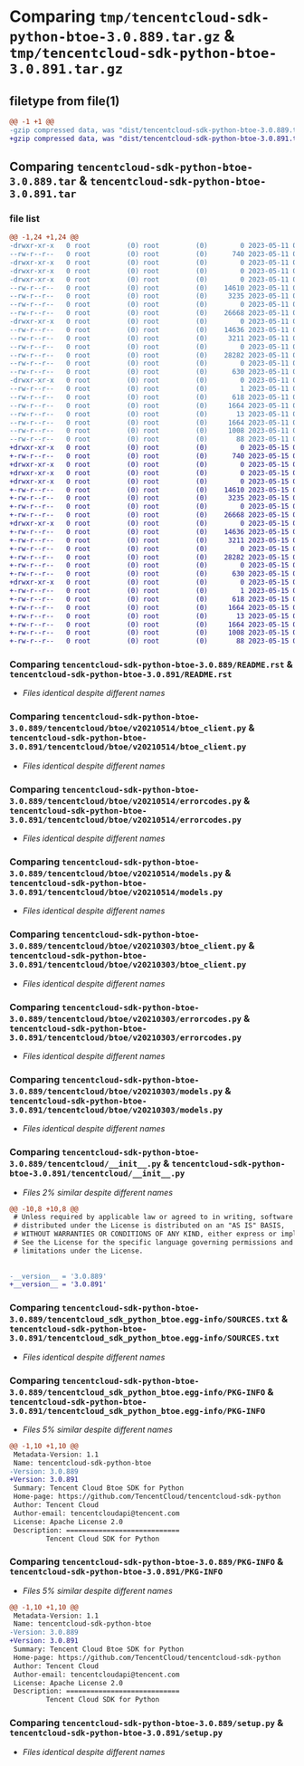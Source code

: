 # Comparing `tmp/tencentcloud-sdk-python-btoe-3.0.889.tar.gz` & `tmp/tencentcloud-sdk-python-btoe-3.0.891.tar.gz`

## filetype from file(1)

```diff
@@ -1 +1 @@
-gzip compressed data, was "dist/tencentcloud-sdk-python-btoe-3.0.889.tar", last modified: Thu May 11 02:23:32 2023, max compression
+gzip compressed data, was "dist/tencentcloud-sdk-python-btoe-3.0.891.tar", last modified: Mon May 15 02:36:01 2023, max compression
```

## Comparing `tencentcloud-sdk-python-btoe-3.0.889.tar` & `tencentcloud-sdk-python-btoe-3.0.891.tar`

### file list

```diff
@@ -1,24 +1,24 @@
-drwxr-xr-x   0 root         (0) root         (0)        0 2023-05-11 02:23:32.000000 tencentcloud-sdk-python-btoe-3.0.889/
--rw-r--r--   0 root         (0) root         (0)      740 2023-05-11 02:23:32.000000 tencentcloud-sdk-python-btoe-3.0.889/README.rst
-drwxr-xr-x   0 root         (0) root         (0)        0 2023-05-11 02:23:32.000000 tencentcloud-sdk-python-btoe-3.0.889/tencentcloud/
-drwxr-xr-x   0 root         (0) root         (0)        0 2023-05-11 02:23:32.000000 tencentcloud-sdk-python-btoe-3.0.889/tencentcloud/btoe/
-drwxr-xr-x   0 root         (0) root         (0)        0 2023-05-11 02:23:32.000000 tencentcloud-sdk-python-btoe-3.0.889/tencentcloud/btoe/v20210514/
--rw-r--r--   0 root         (0) root         (0)    14610 2023-05-11 02:23:32.000000 tencentcloud-sdk-python-btoe-3.0.889/tencentcloud/btoe/v20210514/btoe_client.py
--rw-r--r--   0 root         (0) root         (0)     3235 2023-05-11 02:23:32.000000 tencentcloud-sdk-python-btoe-3.0.889/tencentcloud/btoe/v20210514/errorcodes.py
--rw-r--r--   0 root         (0) root         (0)        0 2023-05-11 02:23:32.000000 tencentcloud-sdk-python-btoe-3.0.889/tencentcloud/btoe/v20210514/__init__.py
--rw-r--r--   0 root         (0) root         (0)    26668 2023-05-11 02:23:32.000000 tencentcloud-sdk-python-btoe-3.0.889/tencentcloud/btoe/v20210514/models.py
-drwxr-xr-x   0 root         (0) root         (0)        0 2023-05-11 02:23:32.000000 tencentcloud-sdk-python-btoe-3.0.889/tencentcloud/btoe/v20210303/
--rw-r--r--   0 root         (0) root         (0)    14636 2023-05-11 02:23:32.000000 tencentcloud-sdk-python-btoe-3.0.889/tencentcloud/btoe/v20210303/btoe_client.py
--rw-r--r--   0 root         (0) root         (0)     3211 2023-05-11 02:23:32.000000 tencentcloud-sdk-python-btoe-3.0.889/tencentcloud/btoe/v20210303/errorcodes.py
--rw-r--r--   0 root         (0) root         (0)        0 2023-05-11 02:23:32.000000 tencentcloud-sdk-python-btoe-3.0.889/tencentcloud/btoe/v20210303/__init__.py
--rw-r--r--   0 root         (0) root         (0)    28282 2023-05-11 02:23:32.000000 tencentcloud-sdk-python-btoe-3.0.889/tencentcloud/btoe/v20210303/models.py
--rw-r--r--   0 root         (0) root         (0)        0 2023-05-11 02:23:32.000000 tencentcloud-sdk-python-btoe-3.0.889/tencentcloud/btoe/__init__.py
--rw-r--r--   0 root         (0) root         (0)      630 2023-05-11 02:23:32.000000 tencentcloud-sdk-python-btoe-3.0.889/tencentcloud/__init__.py
-drwxr-xr-x   0 root         (0) root         (0)        0 2023-05-11 02:23:32.000000 tencentcloud-sdk-python-btoe-3.0.889/tencentcloud_sdk_python_btoe.egg-info/
--rw-r--r--   0 root         (0) root         (0)        1 2023-05-11 02:23:32.000000 tencentcloud-sdk-python-btoe-3.0.889/tencentcloud_sdk_python_btoe.egg-info/dependency_links.txt
--rw-r--r--   0 root         (0) root         (0)      618 2023-05-11 02:23:32.000000 tencentcloud-sdk-python-btoe-3.0.889/tencentcloud_sdk_python_btoe.egg-info/SOURCES.txt
--rw-r--r--   0 root         (0) root         (0)     1664 2023-05-11 02:23:32.000000 tencentcloud-sdk-python-btoe-3.0.889/tencentcloud_sdk_python_btoe.egg-info/PKG-INFO
--rw-r--r--   0 root         (0) root         (0)       13 2023-05-11 02:23:32.000000 tencentcloud-sdk-python-btoe-3.0.889/tencentcloud_sdk_python_btoe.egg-info/top_level.txt
--rw-r--r--   0 root         (0) root         (0)     1664 2023-05-11 02:23:32.000000 tencentcloud-sdk-python-btoe-3.0.889/PKG-INFO
--rw-r--r--   0 root         (0) root         (0)     1008 2023-05-11 02:23:32.000000 tencentcloud-sdk-python-btoe-3.0.889/setup.py
--rw-r--r--   0 root         (0) root         (0)       88 2023-05-11 02:23:32.000000 tencentcloud-sdk-python-btoe-3.0.889/setup.cfg
+drwxr-xr-x   0 root         (0) root         (0)        0 2023-05-15 02:36:01.000000 tencentcloud-sdk-python-btoe-3.0.891/
+-rw-r--r--   0 root         (0) root         (0)      740 2023-05-15 02:36:01.000000 tencentcloud-sdk-python-btoe-3.0.891/README.rst
+drwxr-xr-x   0 root         (0) root         (0)        0 2023-05-15 02:36:01.000000 tencentcloud-sdk-python-btoe-3.0.891/tencentcloud/
+drwxr-xr-x   0 root         (0) root         (0)        0 2023-05-15 02:36:01.000000 tencentcloud-sdk-python-btoe-3.0.891/tencentcloud/btoe/
+drwxr-xr-x   0 root         (0) root         (0)        0 2023-05-15 02:36:01.000000 tencentcloud-sdk-python-btoe-3.0.891/tencentcloud/btoe/v20210514/
+-rw-r--r--   0 root         (0) root         (0)    14610 2023-05-15 02:36:01.000000 tencentcloud-sdk-python-btoe-3.0.891/tencentcloud/btoe/v20210514/btoe_client.py
+-rw-r--r--   0 root         (0) root         (0)     3235 2023-05-15 02:36:01.000000 tencentcloud-sdk-python-btoe-3.0.891/tencentcloud/btoe/v20210514/errorcodes.py
+-rw-r--r--   0 root         (0) root         (0)        0 2023-05-15 02:36:01.000000 tencentcloud-sdk-python-btoe-3.0.891/tencentcloud/btoe/v20210514/__init__.py
+-rw-r--r--   0 root         (0) root         (0)    26668 2023-05-15 02:36:01.000000 tencentcloud-sdk-python-btoe-3.0.891/tencentcloud/btoe/v20210514/models.py
+drwxr-xr-x   0 root         (0) root         (0)        0 2023-05-15 02:36:01.000000 tencentcloud-sdk-python-btoe-3.0.891/tencentcloud/btoe/v20210303/
+-rw-r--r--   0 root         (0) root         (0)    14636 2023-05-15 02:36:01.000000 tencentcloud-sdk-python-btoe-3.0.891/tencentcloud/btoe/v20210303/btoe_client.py
+-rw-r--r--   0 root         (0) root         (0)     3211 2023-05-15 02:36:01.000000 tencentcloud-sdk-python-btoe-3.0.891/tencentcloud/btoe/v20210303/errorcodes.py
+-rw-r--r--   0 root         (0) root         (0)        0 2023-05-15 02:36:01.000000 tencentcloud-sdk-python-btoe-3.0.891/tencentcloud/btoe/v20210303/__init__.py
+-rw-r--r--   0 root         (0) root         (0)    28282 2023-05-15 02:36:01.000000 tencentcloud-sdk-python-btoe-3.0.891/tencentcloud/btoe/v20210303/models.py
+-rw-r--r--   0 root         (0) root         (0)        0 2023-05-15 02:36:01.000000 tencentcloud-sdk-python-btoe-3.0.891/tencentcloud/btoe/__init__.py
+-rw-r--r--   0 root         (0) root         (0)      630 2023-05-15 02:36:01.000000 tencentcloud-sdk-python-btoe-3.0.891/tencentcloud/__init__.py
+drwxr-xr-x   0 root         (0) root         (0)        0 2023-05-15 02:36:01.000000 tencentcloud-sdk-python-btoe-3.0.891/tencentcloud_sdk_python_btoe.egg-info/
+-rw-r--r--   0 root         (0) root         (0)        1 2023-05-15 02:36:01.000000 tencentcloud-sdk-python-btoe-3.0.891/tencentcloud_sdk_python_btoe.egg-info/dependency_links.txt
+-rw-r--r--   0 root         (0) root         (0)      618 2023-05-15 02:36:01.000000 tencentcloud-sdk-python-btoe-3.0.891/tencentcloud_sdk_python_btoe.egg-info/SOURCES.txt
+-rw-r--r--   0 root         (0) root         (0)     1664 2023-05-15 02:36:01.000000 tencentcloud-sdk-python-btoe-3.0.891/tencentcloud_sdk_python_btoe.egg-info/PKG-INFO
+-rw-r--r--   0 root         (0) root         (0)       13 2023-05-15 02:36:01.000000 tencentcloud-sdk-python-btoe-3.0.891/tencentcloud_sdk_python_btoe.egg-info/top_level.txt
+-rw-r--r--   0 root         (0) root         (0)     1664 2023-05-15 02:36:01.000000 tencentcloud-sdk-python-btoe-3.0.891/PKG-INFO
+-rw-r--r--   0 root         (0) root         (0)     1008 2023-05-15 02:36:01.000000 tencentcloud-sdk-python-btoe-3.0.891/setup.py
+-rw-r--r--   0 root         (0) root         (0)       88 2023-05-15 02:36:01.000000 tencentcloud-sdk-python-btoe-3.0.891/setup.cfg
```

### Comparing `tencentcloud-sdk-python-btoe-3.0.889/README.rst` & `tencentcloud-sdk-python-btoe-3.0.891/README.rst`

 * *Files identical despite different names*

### Comparing `tencentcloud-sdk-python-btoe-3.0.889/tencentcloud/btoe/v20210514/btoe_client.py` & `tencentcloud-sdk-python-btoe-3.0.891/tencentcloud/btoe/v20210514/btoe_client.py`

 * *Files identical despite different names*

### Comparing `tencentcloud-sdk-python-btoe-3.0.889/tencentcloud/btoe/v20210514/errorcodes.py` & `tencentcloud-sdk-python-btoe-3.0.891/tencentcloud/btoe/v20210514/errorcodes.py`

 * *Files identical despite different names*

### Comparing `tencentcloud-sdk-python-btoe-3.0.889/tencentcloud/btoe/v20210514/models.py` & `tencentcloud-sdk-python-btoe-3.0.891/tencentcloud/btoe/v20210514/models.py`

 * *Files identical despite different names*

### Comparing `tencentcloud-sdk-python-btoe-3.0.889/tencentcloud/btoe/v20210303/btoe_client.py` & `tencentcloud-sdk-python-btoe-3.0.891/tencentcloud/btoe/v20210303/btoe_client.py`

 * *Files identical despite different names*

### Comparing `tencentcloud-sdk-python-btoe-3.0.889/tencentcloud/btoe/v20210303/errorcodes.py` & `tencentcloud-sdk-python-btoe-3.0.891/tencentcloud/btoe/v20210303/errorcodes.py`

 * *Files identical despite different names*

### Comparing `tencentcloud-sdk-python-btoe-3.0.889/tencentcloud/btoe/v20210303/models.py` & `tencentcloud-sdk-python-btoe-3.0.891/tencentcloud/btoe/v20210303/models.py`

 * *Files identical despite different names*

### Comparing `tencentcloud-sdk-python-btoe-3.0.889/tencentcloud/__init__.py` & `tencentcloud-sdk-python-btoe-3.0.891/tencentcloud/__init__.py`

 * *Files 2% similar despite different names*

```diff
@@ -10,8 +10,8 @@
 # Unless required by applicable law or agreed to in writing, software
 # distributed under the License is distributed on an "AS IS" BASIS,
 # WITHOUT WARRANTIES OR CONDITIONS OF ANY KIND, either express or implied.
 # See the License for the specific language governing permissions and
 # limitations under the License.
 
 
-__version__ = '3.0.889'
+__version__ = '3.0.891'
```

### Comparing `tencentcloud-sdk-python-btoe-3.0.889/tencentcloud_sdk_python_btoe.egg-info/SOURCES.txt` & `tencentcloud-sdk-python-btoe-3.0.891/tencentcloud_sdk_python_btoe.egg-info/SOURCES.txt`

 * *Files identical despite different names*

### Comparing `tencentcloud-sdk-python-btoe-3.0.889/tencentcloud_sdk_python_btoe.egg-info/PKG-INFO` & `tencentcloud-sdk-python-btoe-3.0.891/tencentcloud_sdk_python_btoe.egg-info/PKG-INFO`

 * *Files 5% similar despite different names*

```diff
@@ -1,10 +1,10 @@
 Metadata-Version: 1.1
 Name: tencentcloud-sdk-python-btoe
-Version: 3.0.889
+Version: 3.0.891
 Summary: Tencent Cloud Btoe SDK for Python
 Home-page: https://github.com/TencentCloud/tencentcloud-sdk-python
 Author: Tencent Cloud
 Author-email: tencentcloudapi@tencent.com
 License: Apache License 2.0
 Description: ============================
         Tencent Cloud SDK for Python
```

### Comparing `tencentcloud-sdk-python-btoe-3.0.889/PKG-INFO` & `tencentcloud-sdk-python-btoe-3.0.891/PKG-INFO`

 * *Files 5% similar despite different names*

```diff
@@ -1,10 +1,10 @@
 Metadata-Version: 1.1
 Name: tencentcloud-sdk-python-btoe
-Version: 3.0.889
+Version: 3.0.891
 Summary: Tencent Cloud Btoe SDK for Python
 Home-page: https://github.com/TencentCloud/tencentcloud-sdk-python
 Author: Tencent Cloud
 Author-email: tencentcloudapi@tencent.com
 License: Apache License 2.0
 Description: ============================
         Tencent Cloud SDK for Python
```

### Comparing `tencentcloud-sdk-python-btoe-3.0.889/setup.py` & `tencentcloud-sdk-python-btoe-3.0.891/setup.py`

 * *Files identical despite different names*

